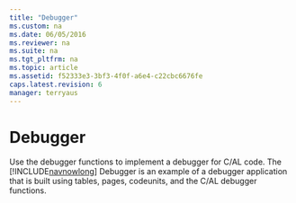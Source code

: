 ```yaml
---
title: "Debugger"
ms.custom: na
ms.date: 06/05/2016
ms.reviewer: na
ms.suite: na
ms.tgt_pltfrm: na
ms.topic: article
ms.assetid: f52333e3-3bf3-4f0f-a6e4-c22cbc6676fe
caps.latest.revision: 6
manager: terryaus
---
```

# Debugger
Use the debugger functions to implement a debugger for C\/AL code. The [!INCLUDE[navnowlong](includes/navnowlong_md.md)] Debugger is an example of a debugger application that is built using tables, pages, codeunits, and the C\/AL debugger functions.